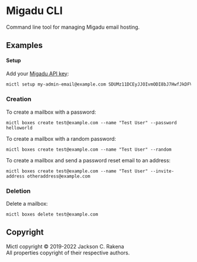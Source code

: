 # Migadu CLI

Command line tool for managing Migadu email hosting.

## Examples

#### Setup
Add your [Migadu API key](https://admin.migadu.com/account/api/keys):
```sh
mictl setup my-admin-email@example.com SDUMz11DCEyJJOIvmODI8bJ7HwfJkDFVJif9Ds9df38VDj83xG3sJOVIjfmSdofvndZjIJfoivnODIfn
```

### Creation
To create a mailbox with a password:
```
mictl boxes create test@example.com --name "Test User" --password helloworld
```

To create a mailbox with a random password:
```
mictl boxes create test@example.com --name "Test User" --random
```

To create a mailbox and send a password reset email to an address:
```
mictl boxes create test@example.com --name "Test User" --invite-address otheraddress@example.com
```

### Deletion
Delete a mailbox:
```
mictl boxes delete test@example.com
```

## Copyright
Mictl copyright &copy; 2019-2022 Jackson C. Rakena  
All properties copyright of their respective authors.
